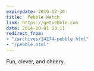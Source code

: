 ```yaml
---
expirydate: 2019-12-30
title:  Pebble Watch
link: https://getpebble.com
date: 2014-10-01 13:11
redirect_from:
- "/archives/14274-pebble.html"
- "/pebble.html"
---
```



Fun, clever, and cheery. 
